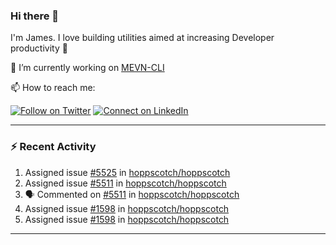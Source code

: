 ### Hi there 👋

I'm James. I love building utilities aimed at increasing Developer productivity :raised_hands: 

🔭 I’m currently working on [MEVN-CLI](https://github.com/madlabsinc/mevn-cli)

📫 How to reach me:

[![Follow on Twitter](https://img.shields.io/badge/--twitter?label=Twitter&logo=Twitter&style=social)](https://twitter.com/james_madhacks) [![Connect on LinkedIn](https://img.shields.io/badge/--linkedin?label=LinkedIn&logo=LinkedIn&style=social)](https://www.linkedin.com/in/jamesgeorge007)

---

### :zap: Recent Activity

<!--START_SECTION:activity-->
1.  Assigned issue [#5525](https://github.com/hoppscotch/hoppscotch/issues/5525) in [hoppscotch/hoppscotch](https://github.com/hoppscotch/hoppscotch)
2.  Assigned issue [#5511](https://github.com/hoppscotch/hoppscotch/issues/5511) in [hoppscotch/hoppscotch](https://github.com/hoppscotch/hoppscotch)
3. 🗣 Commented on [#5511](https://github.com/hoppscotch/hoppscotch/issues/5511#issuecomment-3460182727) in [hoppscotch/hoppscotch](https://github.com/hoppscotch/hoppscotch)
4.  Assigned issue [#1598](https://github.com/hoppscotch/hoppscotch/issues/1598) in [hoppscotch/hoppscotch](https://github.com/hoppscotch/hoppscotch)
5.  Assigned issue [#1598](https://github.com/hoppscotch/hoppscotch/issues/1598) in [hoppscotch/hoppscotch](https://github.com/hoppscotch/hoppscotch)
<!--END_SECTION:activity-->

---

<!--
**jamesgeorge007/jamesgeorge007** is a ✨ _special_ ✨ repository because its `README.md` (this file) appears on your GitHub profile.

Here are some ideas to get you started:

- 🌱 I’m currently learning ...
- 👯 I’m looking to collaborate on ...
- 🤔 I’m looking for help with ...
- 💬 Ask me about ...
- 😄 Pronouns: ...
- ⚡ Fun fact: ...
-->
